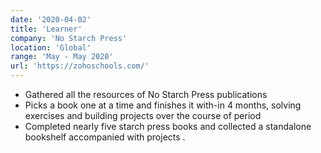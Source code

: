 ```yaml
---
date: '2020-04-02'
title: 'Learner'
company: 'No Starch Press'
location: 'Global'
range: 'May - May 2020'
url: 'https://zohoschools.com/'
---
```


- Gathered all the resources of No Starch Press publications
- Picks a book one at a time and finishes it with-in 4 months, solving exercises and building projects over the course of period
- Completed nearly five starch press books and collected a standalone bookshelf accompanied with projects .
